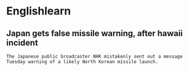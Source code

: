 # Englishlearn
## Japan gets false missile warning, after hawaii incident
    The Japanese public broadcaster NHK mistakenly sent out a message Tuesday warning of a likely North Korean missile launch.
